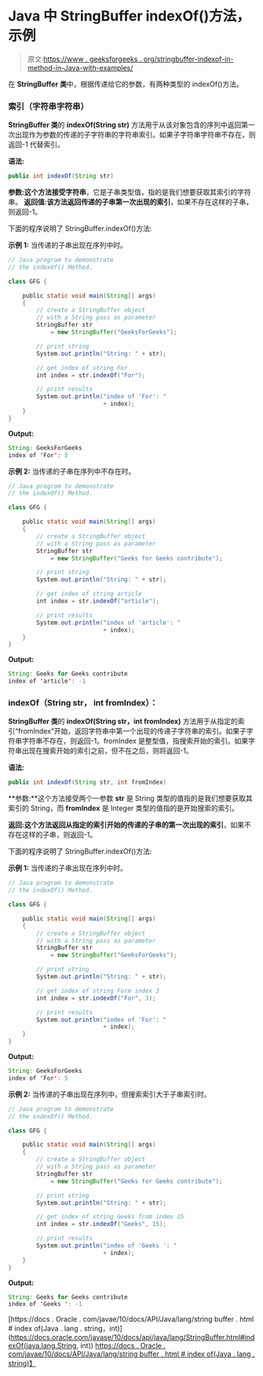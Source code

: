 # Java 中 StringBuffer indexOf()方法，示例

> 原文:[https://www . geeksforgeeks . org/stringbuffer-indexof-in-method-in-Java-with-examples/](https://www.geeksforgeeks.org/stringbuffer-indexof-method-in-java-with-examples/)

在 **StringBuffer 类**中，根据传递给它的参数，有两种类型的 indexOf()方法。

### 索引（字符串字符串）

**StringBuffer 类**的 **indexOf(String str)** 方法用于从该对象包含的序列中返回第一次出现作为参数的传递的子字符串的字符串索引。如果子字符串字符串不存在，则返回-1 代替索引。

**语法:**

```java
public int indexOf(String str)
```

**参数:**这个方法接受**字符串**，它是子串类型值，指的是我们想要获取其索引的字符串。
**返回值:**该方法返回**传递的子串第一次出现的索引**，如果不存在这样的子串，则返回-1。

下面的程序说明了 StringBuffer.indexOf()方法:

**示例 1:** 当传递的子串出现在序列中时。

```java
// Java program to demonstrate
// the indexOf() Method.

class GFG {

    public static void main(String[] args)
    {
        // create a StringBuffer object
        // with a String pass as parameter
        StringBuffer str
            = new StringBuffer("GeeksForGeeks");

        // print string
        System.out.println("String: " + str);

        // get index of string For
        int index = str.indexOf("For");

        // print results
        System.out.println("index of 'For': "
                           + index);
    }
}
```

**Output:**

```java
String: GeeksForGeeks
index of 'For': 5

```

**示例 2:** 当传递的子串在序列中不存在时。

```java
// Java program to demonstrate
// the indexOf() Method.

class GFG {

    public static void main(String[] args)
    {
        // create a StringBuffer object
        // with a String pass as parameter
        StringBuffer str
            = new StringBuffer("Geeks for Geeks contribute");

        // print string
        System.out.println("String: " + str);

        // get index of string article
        int index = str.indexOf("article");

        // print results
        System.out.println("index of 'article': "
                           + index);
    }
}
```

**Output:**

```java
String: Geeks for Geeks contribute
index of 'article': -1

```

### indexOf（String str， int fromIndex）：

**StringBuffer 类**的 **indexOf(String str，int fromIndex)** 方法用于从指定的索引“fromIndex”开始，返回字符串中第一个出现的传递子字符串的索引。如果子字符串字符串不存在，则返回-1。fromIndex 是整型值，指搜索开始的索引。如果字符串出现在搜索开始的索引之前，但不在之后，则将返回-1。

**语法:**

```java
public int indexOf(String str, int fromIndex)
```

**参数:**这个方法接受两个一参数 **str** 是 String 类型的值指的是我们想要获取其索引的 String，而 **fromIndex** 是 Integer 类型的值指的是开始搜索的索引。

**返回:**这个方法返回**从指定的索引开始的传递的子串的第一次出现的索引**，如果不存在这样的子串，则返回-1。

下面的程序说明了 StringBuffer.indexOf()方法:

**示例 1:** 当传递的子串出现在序列中时。

```java
// Java program to demonstrate
// the indexOf() Method.

class GFG {

    public static void main(String[] args)
    {
        // create a StringBuffer object
        // with a String pass as parameter
        StringBuffer str
            = new StringBuffer("GeeksForGeeks");

        // print string
        System.out.println("String: " + str);

        // get index of string Form index 3
        int index = str.indexOf("For", 3);

        // print results
        System.out.println("index of 'For': "
                           + index);
    }
}
```

**Output:**

```java
String: GeeksForGeeks
index of 'For': 5

```

**示例 2:** 当传递的子串出现在序列中，但搜索索引大于子串索引时。

```java
// Java program to demonstrate
// the indexOf() Method.

class GFG {

    public static void main(String[] args)
    {
        // create a StringBuffer object
        // with a String pass as parameter
        StringBuffer str
            = new StringBuffer("Geeks for Geeks contribute");

        // print string
        System.out.println("String: " + str);

        // get index of string Geeks from index 15
        int index = str.indexOf("Geeks", 15);

        // print results
        System.out.println("index of 'Geeks ': "
                           + index);
    }
}
```

**Output:**

```java
String: Geeks for Geeks contribute
index of 'Geeks ': -1

```

[https://docs . Oracle . com/javae/10/docs/API/Java/lang/string buffer . html # index of(Java . lang . string，int)](https://docs.oracle.com/javase/10/docs/api/java/lang/StringBuffer.html#indexOf(java.lang.String, int))
[https://docs . Oracle . com/javae/10/docs/API/Java/lang/string buffer . html # index of(Java . lang . string)】](https://docs.oracle.com/javase/10/docs/api/java/lang/StringBuffer.html#indexOf(java.lang.String))